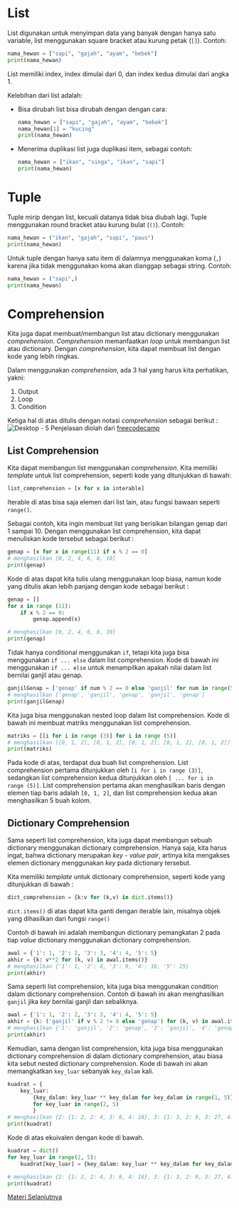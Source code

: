 # List
List digunakan untuk menyimpan data yang banyak dengan hanya satu variable, list menggunakan square bracket atau kurung petak (`[]`). Contoh:

```python
nama_hewan = ["sapi", "gajah", "ayam", "bebek"]
print(nama_hewan)
```

List memiliki index, index dimulai dari 0, dan index kedua dimulai dari angka 1.

Kelebihan dari list adalah:

- Bisa dirubah
    list bisa dirubah dengan dengan cara:
    ```python
    nama_hewan = ["sapi", "gajah", "ayam", "bebek"]
    nama_hewan[1] = "kucing"
    print(nama_hewan)
    ```
- Menerima duplikasi
    list juga duplikasi item, sebagai contoh:
    ```python
    nama_hewan = ["ikan", "singa", "ikan", "sapi"]
    print(nama_hewan)
    ```

# Tuple
Tuple mirip dengan list, kecuali datanya tidak bisa diubah lagi. Tuple menggunakan round bracket atau kurung bulat (`()`). Contoh:

```python
nama_hewan = ("ikan", "gajah", "sapi", "paus")
print(nama_hewan)
```

Untuk tuple dengan hanya satu item di dalamnya menggunakan koma (`,`) karena jika tidak menggunakan koma akan dianggap sebagai string. Contoh:

```python
nama_hewan = ("sapi",)
print(nama_hewan)
```

# Comprehension
Kita juga dapat membuat/membangun list atau dictionary menggunakan *comprehension*. *Comprehension* memanfaatkan *loop* untuk membangun list atau dictionary. Dengan *comprehension*, kita dapat membuat list dengan kode yang lebih ringkas.

Dalam menggunakan *comprehension*, ada 3 hal yang harus kita perhatikan, yakni:

1. Output
2. Loop
3. Condition

Ketiga hal di atas ditulis dengan notasi *comprehension* sebagai berikut :
![Desktop - 5](https://user-images.githubusercontent.com/64145699/137303996-a72bd93a-3ebb-4e00-9674-be53c41e18a8.png)
 Penjelasan diolah dari [freecodecamp](https://www.freecodecamp.org/news/list-comprehension-in-python/)

## List Comprehension
Kita dapat membangun list menggunakan *comprehension*. Kita memiliki *template* untuk list comprehension, seperti kode yang ditunjukkan di bawah:

```python
list_comprehension = [x for x in interable]
```

Iterable di atas bisa saja elemen dari list lain, atau fungsi bawaan seperti ```range()```.

Sebagai contoh, kita ingin membuat list yang berisikan bilangan genap dari 1 sampai 10. Dengan menggunakan list comprehension, kita dapat menuliskan kode tersebut sebagai berikut :

```python
genap = [x for x in range(11) if x % 2 == 0]
# menghasilkan [0, 2, 4, 6, 8, 10]
print(genap)

```

Kode di atas dapat kita tulis ulang menggunakan loop biasa, namun kode yang ditulis akan lebih panjang dengan kode sebagai berikut :

```python
genap = []
for x in range (11):
    if x % 2 == 0:
        genap.append(x)

# menghasilkan [0, 2, 4, 6, 8, 10]
print(genap)

```

Tidak hanya conditional menggunakan ```if```, tetapi kita juga bisa menggunakan ```if ... else``` dalam list comprehension. Kode di bawah ini menggunakan ```if ... else``` untuk menampilkan apakah nilai dalam list bernilai ganjil atau genap.

```python
ganjilGenap = ['genap' if num % 2 == 0 else 'ganjil' for num in range(5)]
# menghasilkan ['genap', 'ganjil', 'genap', 'ganjil', 'genap']
print(ganjilGenap)

```

Kita juga bisa menggunakan nested loop dalam list comprehension. Kode di bawah ini membuat matriks menggunakan list comprehension.

```python
matriks = [[i for i in range (3)] for i in range (5)]
# menghasilkan [[0, 1, 2], [0, 1, 2], [0, 1, 2], [0, 1, 2], [0, 1, 2]]
print(matriks)

```

Pada kode di atas, terdapat dua buah list comprehension. List comprehension pertama ditunjukkan oleh ```[i for i in range (3)]```, sedangkan list comprehension kedua ditunjukkan oleh ```[ ... for i in range (5)]```. List comprehension pertama akan menghasilkan baris dengan elemen tiap baris adalah ```[0, 1, 2]```, dan list comprehension kedua akan menghasilkan 5 buah kolom.

## Dictionary Comprehension
Sama seperti list comprehension, kita juga dapat membangun sebuah dictionary menggunakan dictionary comprehension. Hanya saja, kita harus ingat, bahwa dictionary merupakan *key - value pair*, artinya kita mengakses elemen dictionary menggunakan *key* pada dictionary tersebut.

Kita memiliki *template* untuk dictionary comprehension, seperti kode yang ditunjukkan di bawah :

```python
dict_comprehension = {k:v for (k,v) in dict.items()}
```

```dict.items()``` di atas dapat kita ganti dengan iterable lain, misalnya objek yang dihasilkan dari fungsi ```range()```

Contoh di bawah ini adalah membangun dictionary pemangkatan 2 pada tiap *value* dictionary menggunakan dictionary comprehension.

```python
awal = {'1': 1, '2': 2, '3': 3, '4': 4, '5': 5}
akhir = {k: v**2 for (k, v) in awal.items()}
# menghasilkan {'1': 1, '2': 4, '3': 9, '4': 16, '5': 25}
print(akhir)

```

Sama seperti list comprehension, kita juga bisa menggunakan condition dalam dictionary comprehension. Contoh di bawah ini akan menghasilkan ```ganjil``` jika *key* bernilai ganjil dan sebaliknya.

```python
awal = {'1': 1, '2': 2, '3': 3, '4': 4, '5': 5}
akhir = {k: ('ganjil' if v % 2 != 0 else 'genap') for (k, v) in awal.items()}
# menghasilkan {'1': 'ganjil', '2': 'genap', '3': 'ganjil', '4': 'genap', '5': 'ganjil'}
print(akhir)

```

Kemudian, sama dengan list comprehension, kita juga bisa menggunakan dictionary comprehension di dalam dictionary comprehension, atau biasa kita sebut nested dictionary comprehension. Kode di bawah ini akan memangkatkan ```key_luar``` sebanyak ```key_dalam``` kali.

```python
kuadrat = {
    key_luar:
        {key_dalam: key_luar ** key_dalam for key_dalam in range(1, 5)}
        for key_luar in range(2, 5)
        }
# menghasilkan {2: {1: 2, 2: 4, 3: 8, 4: 16}, 3: {1: 3, 2: 9, 3: 27, 4: 81}, 4: {1: 4, 2: 16, 3: 64, 4: 256}}
print(kuadrat)

```

Kode di atas ekuivalen dengan kode di bawah.

```python
kuadrat = dict()
for key_luar in range(2, 5):
    kuadrat[key_luar] = {key_dalam: key_luar ** key_dalam for key_dalam in range(1,5)}

# menghasilkan {2: {1: 2, 2: 4, 3: 8, 4: 16}, 3: {1: 3, 2: 9, 3: 27, 4: 81}, 4: {1: 4, 2: 16, 3: 64, 4: 256}}
print(kuadrat)

```

[Materi Selanjutnya](../11_manipulasi_string)